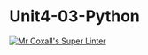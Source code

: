 # Unit4-03-Python
[![Mr Coxall's Super Linter](https://github.com/ICS3U-Programming-LloydN/Unit4-03-Python/workflows/Mr%20Coxall's%20Super%20Linter/badge.svg)](https://github.com/ICS3U-Programming-LloydN/Unit4-03-Python/actions/)
